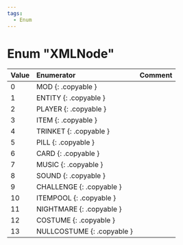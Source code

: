 ```yaml
---
tags:
  - Enum
---
```

# Enum "XMLNode"
|Value|Enumerator|Comment|
|:--|:--|:--|
|0 |MOD {: .copyable } | |
|1 |ENTITY {: .copyable } | |
|2 |PLAYER {: .copyable } | |
|3 |ITEM {: .copyable } | |
|4 |TRINKET {: .copyable } | |
|5 |PILL {: .copyable } | |
|6 |CARD {: .copyable } | |
|7 |MUSIC {: .copyable } | |
|8 |SOUND {: .copyable } | |
|9 |CHALLENGE {: .copyable } | |
|10 |ITEMPOOL {: .copyable } | |
|11 |NIGHTMARE {: .copyable } | |
|12 |COSTUME {: .copyable } | |
|13 |NULLCOSTUME {: .copyable } | |
